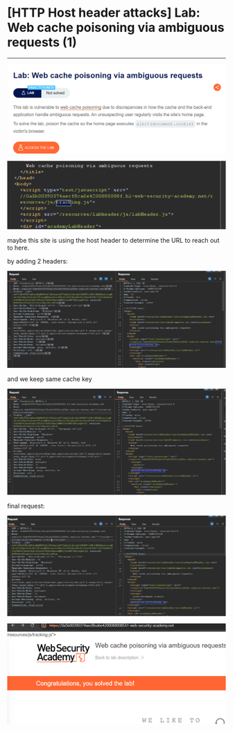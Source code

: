 # [HTTP Host header attacks] Lab: Web cache poisoning via ambiguous requests (1)

---

![Untitled](%5BHTTP%20Host%20header%20attacks%5D%20Lab%20Web%20cache%20poisoning%206559994d14594d58abf2a04d66eee3bb/Untitled.png)

![Untitled](%5BHTTP%20Host%20header%20attacks%5D%20Lab%20Web%20cache%20poisoning%206559994d14594d58abf2a04d66eee3bb/Untitled%201.png)

maybe this site is using the host header to determine the URL to reach out to here. 

by adding 2 headers: 

![Untitled](%5BHTTP%20Host%20header%20attacks%5D%20Lab%20Web%20cache%20poisoning%206559994d14594d58abf2a04d66eee3bb/Untitled%202.png)

and we keep same cache key 

![Untitled](%5BHTTP%20Host%20header%20attacks%5D%20Lab%20Web%20cache%20poisoning%206559994d14594d58abf2a04d66eee3bb/Untitled%203.png)

final request: 

![Untitled](%5BHTTP%20Host%20header%20attacks%5D%20Lab%20Web%20cache%20poisoning%206559994d14594d58abf2a04d66eee3bb/Untitled%204.png)

![Untitled](%5BHTTP%20Host%20header%20attacks%5D%20Lab%20Web%20cache%20poisoning%206559994d14594d58abf2a04d66eee3bb/Untitled%205.png)